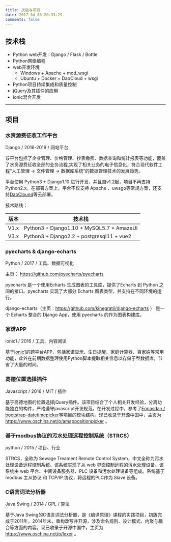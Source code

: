 ```yaml
---
title: 技能与项目
date: 2017-04-03 20:33:29
comments: false
---
```


## 技术栈

- Python web开发：Django / Flask / Bottle
- Python网络编程
- web开发环境
  - Windows + Apache + mod_wsgi
  - Ubuntu + Docker + DaoCloud + wsgi
- Python项目持续集成和质量控制
- jQuery及其插件的应用
- ionic混合开发
---

## 项目

### 水资源费征收工作平台

Django / 2016-2019 / 网站平台

该平台包括了企业管理、价格管理、抄表缴费、数据查询和统计报表等功能，覆盖了水资源费征收全部的业务流程,实现了相关业务的电子信息化，符合现代软件工程“人工管理 -> 文件管理 -> 数据库系统”的数据管理技术的发展趋势。

平台使用 Python3 + Django1.10 进行开发，并且自v1.2起，项目不再支持Python2.x。在部署方案上，平台不仅支持 Apache 、uwsgo等常规方案，还支持[DaoClound](https://www.daocloud.io/)等云部署。

技术路线：

| 版本 | 技术栈 |
| ------ | ------ |
| V1.x | Python3 + Django1.10 + MySQL5.7 + AmazeUI|
| V3.x | Python3 + Django2.2 + postgresql11 + vue2 |


### pyecharts & django-echarts
Python / 2017 / 工具、数据可视化

主页： https://github.com/pyecharts/pyecharts

pyecharts 是一个使用Echarts 生成图表的工具库，提供了Echarts 到 Python 之间的接口。pyecharts 实现了大部分 Echarts 图表类型，并支持在不同环境的运行。

django-echarts（主页：https://github.com/kinegratii/django-echarts ） 是一个 Echarts 整合的 Django App，使用 pyecharts 的作为图表构建库。

### 家谱APP

ionic1 / 2016 / 工具、内容阅读

基于[ionic1](http://ionicframework.com/)的跨平台APP，包括家谱显示、生日提醒、家庭计算器、百家姓等常用功能，此外在前期数据整理使用Python脚本提取相关信息以存储于型数据库，节省了大量的时间。

### 高德位置选择插件

Javascript / 2016 /  MIT / 插件

基于高德地图的位置选择jQuery插件。该项目结合了个人相关开发经验，分离功能独立的构件，严格遵守javascript开发规范。在开发过程中，参考了[Eonasdan / bootstrap-datetimepicker](https://github.com/Eonasdan/bootstrap-datetimepicker)等项目的模块结构。现已收录于开源中国中，主页为 https://www.oschina.net/p/amappositionpicker 。

### 基于modbus协议的污水处理远程控制系统（STRCS）
python / 2015 / 项目、行业

STRCS，全称为 Sewage Treament Remote Control System，中文全称为污水处理设备远程控制系统。该系统实现了从 web 界面控制远程的污水处理设备。该系统由 web 平台、中间设备服务器、PLC 设备和污水处理设备等组成。系统基于 modbus 主从协议 和 TCP/IP 协议，将远程的PLC作为 Slave 设备。

### C语言词法分析器

Java Swing / 2014 / GPL / 算法

 基于Java Swing的C语言词法分析器，是《编译原理》课程的实践项目，初版完成于2011年，2014年末，重构改写并开源，涉及命名规则、设计模式、内聚与耦合等方面的内容。现已收录于开源中国中，主页为 https://www.oschina.net/p/lexer 。
